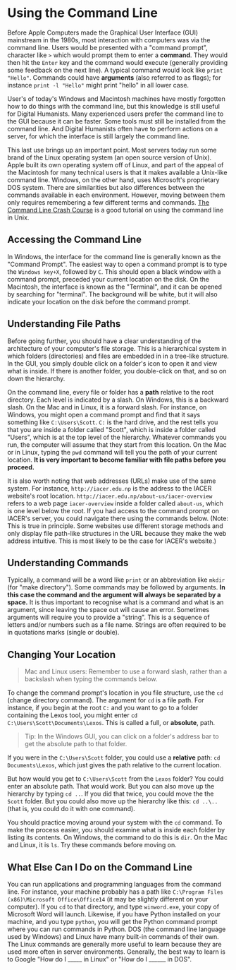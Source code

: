 # Using the Command Line

Before Apple Computers made the Graphical User Interface (GUI) mainstream in the 1980s, most interaction with computers was via the command line. Users would be presented with a "command prompt",  character like `>` which would prompt them to enter a **command**. They would then hit the `Enter` key and the command would execute (generally providing some feedback on the next line). A typical command would look like `print "Hello"`. Commands could have **arguments** (also referred to as flags); for instance `print -l "Hello"` might print "hello" in all lower case.

User's of today's Windows and Macintosh machines have mostly forgotten how to do things with the command line, but this knowledge is still useful for Digital Humanists. Many experienced users prefer the command line to the GUI because it can be faster. Some tools must still be installed from the command line. And Digital Humanists often have to perform actions on a server, for which the interface is still largely the command line.

This last use brings up an important point. Most servers today run some brand of the Linux operating system (an open source version of Unix). Apple built its own operating system off of Linux, and part of the appeal of the Macintosh for many technical users is that it makes available a Unix-like command line. Windows, on the other hand, uses Microsoft's proprietary DOS system. There are similarities but also differences between the commands available in each environment. However, moving between them only requires remembering a few different terms and commands. [The Command Line Crash Course](https://learnpythonthehardway.org/book/appendixa.html) is a good tutorial on using the command line in Unix.

## Accessing the Command Line

In Windows, the interface for the command line is generally known as the "Command Prompt". The easiest way to open a command prompt is to type the `Windows key+X`, followed by `C`. This should open a black window with a command prompt, preceded your current location on the disk. On the Macintosh, the interface is known as the "Terminal", and it can be opened by searching for "terminal". The background will be white, but it will also indicate your location on the disk before the command prompt.

## Understanding File Paths

Before going further, you should have a clear understanding of the architecture of your computer's file storage. This is a hierarchical system in which folders (directories) and files are embedded in in a tree-like structure. In the GUI, you simply double click on a folder's icon to open it and view what is inside. If there is another folder, you double-click on that, and so on down the hierarchy.

On the command line, every file or folder has a **path** relative to the root directory. Each level is indicated by a slash. On Windows, this is a backward slash. On the Mac and in Linux, it is a forward slash. For instance, on Windows, you might open a command prompt and find that it says something like `C:\Users\Scott`. `C:` is the hard drive, and the rest tells you that you are inside a folder called "Scott", which is inside a folder called "Users", which is at the top level of the hierarchy. Whatever commands you run, the computer will assume that they start from this location. On the Mac or in Linux, typing the `pwd` command will tell you the path of your current location. **It is very important to become familiar with file paths before you proceed.**

It is also worth noting that web addresses (URLs) make use of the same system. For instance, `http://iacer.edu.np` is the address to the IACER website's root location. `http://iacer.edu.np/about-us/iacer-overview` refers to a web page `iacer-overview` inside a folder called `about-us`, which is one level below the root. If you had access to the command prompt on IACER's server, you could navigate there using the commands below. (Note: This is true in principle. Some websites use different storage methods and only display file path-like structures in the URL because they make the web address intuitive. This is most likely to be the case for IACER's website.)

## Understanding Commands

Typically, a command will be a word like `print` or an abbreviation like `mkdir` (for "make directory"). Some commands may be followed by arguments. **In this case the command and the argument will always be separated by a space.** It is thus important to recognise what is a command and what is an argument, since leaving the space out will cause an error. Sometimes arguments will require you to provide a "string". This is a sequence of letters and/or numbers such as a file name. Strings are often required to be in quotations marks (single or double).

## Changing Your Location

>Mac and Linux users: Remember to use a forward slash, rather than a backslash when typing the commands below.

To change the command prompt's location in you file structure, use the `cd` (change directory command). The argument for `cd` is a file path. For instance, if you begin at the root `C:` and you want to go to a folder containing the Lexos tool, you might enter `cd C:\Users\Scott\Documents\Lexos`. This is called a full, or **absolute**, path. 

>Tip: In the Windows GUI, you can click on a folder's address bar to get the absolute path to that folder.

If you were in the `C:\Users\Scott` folder, you could use a **relative** path: `cd Documents\Lexos`, which just gives the path relative to the current location.

But how would you get to `C:\Users\Scott` from the `Lexos` folder? You could enter an absolute path. That would work. But you can also move up the hierarchy by typing `cd ..`. If you did that twice, you could move the the `Scott` folder. But you could also move up the hierarchy like this: `cd ..\..` (that is, you could do it with one command).

You should practice moving around your system with the `cd` command. To make the process easier, you should examine what is inside each folder by listing its contents. On Windows, the command to do this is `dir`. On the Mac and Linux, it is `ls`. Try these commands before moving on.

## What Else Can I Do on the Command Line

You can run applications and programming languages from the command line. For instance, your machine probably has a path like `C:\Program Files (x86)\Microsoft Office\Office14` (it may be slightly different on your computer). If you `cd` to that directory, and type `winword.exe`, your copy of Microsoft Word will launch. Likewise, if you have Python installed on your machine, and you type `python`, you will get the Python command prompt where you can run commands in Python. DOS (the command line language used by Windows) and Linux have many built-in commands of their own. The Linux commands are generally more useful to learn because they are used more often in server environments. Generally, the best way to learn is to Google "How do I _____ in Linux" or "How do I ______ in DOS".

